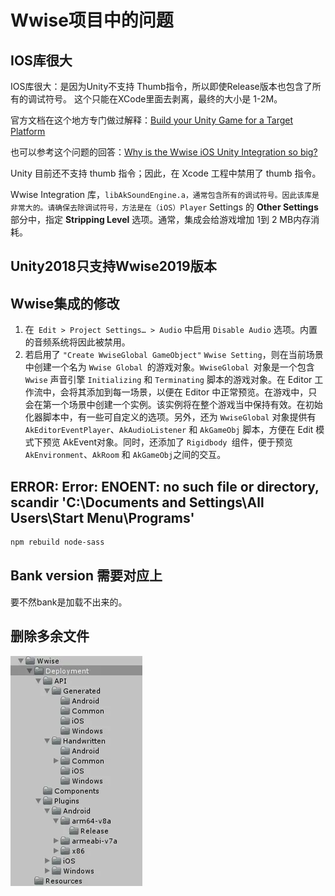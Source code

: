 # Wwise项目中的问题

## IOS库很大

IOS库很大：是因为Unity不支持 Thumb指令，所以即使Release版本也包含了所有的调试符号。 这个只能在XCode里面去剥离，最终的大小是 1-2M。

官方文档在这个地方专门做过解释：[Build your Unity Game for a Target Platform](https://link.zhihu.com/?target=https%3A//www.audiokinetic.com/library/edge/%3Fsource%3DUnity%26id%3Dpg__howtobuilddeployios.html)

也可以参考这个问题的回答：[Why is the Wwise iOS Unity Integration so big?](https://link.zhihu.com/?target=https%3A//www.audiokinetic.com/qa/622/why-is-the-wwise-ios-unity-integration-so-big)

Unity 目前还不支持 thumb 指令；因此，在 Xcode 工程中禁用了 thumb 指令。

Wwise Integration 库，`libAkSoundEngine.a，通常包含所有的调试符号。因此该库是非常大的。请确保去除调试符号，方法是在（iOS）Player` Settings 的 **Other Settings** 部分中，指定 **Stripping Level** 选项。通常，集成会给游戏增加 1到 2 MB内存消耗。

## Unity2018只支持Wwise2019版本

## Wwise集成的修改

1. 在` Edit > Project Settings… > Audio` 中启用 `Disable Audio` 选项。内置的音频系统将因此被禁用。
2. 若启用了 `"Create WwiseGlobal GameObject"` `Wwise Setting`，则在当前场景中创建一个名为 `Wwise Global `的游戏对象。`WwiseGlobal `对象是一个包含 `Wwise` 声音引擎 `Initializing` 和 `Terminating` 脚本的游戏对象。在 Editor 工作流中，会将其添加到每一场景，以便在 Editor 中正常预览。在游戏中，只会在第一个场景中创建一个实例。该实例将在整个游戏当中保持有效。在初始化器脚本中，有一些可自定义的选项。另外，还为 `WwiseGlobal` 对象提供有 `AkEditorEventPlayer`、`AkAudioListener` 和 `AkGameObj` 脚本，方便在 Edit 模式下预览 AkEvent对象。同时，还添加了 `Rigidbody `组件，便于预览 `AkEnvironment`、`AkRoom` 和 `AkGameObj`之间的交互。

## ERROR: Error: ENOENT: no such file or directory, scandir 'C:\Documents and Settings\All Users\Start Menu\Programs'

```bash
npm rebuild node-sass
```

## Bank version 需要对应上

要不然bank是加载不出来的。

## 删除多余文件

![img](../image/Wwise项目中的问题/19001619-1417458883ba7df2.png)
